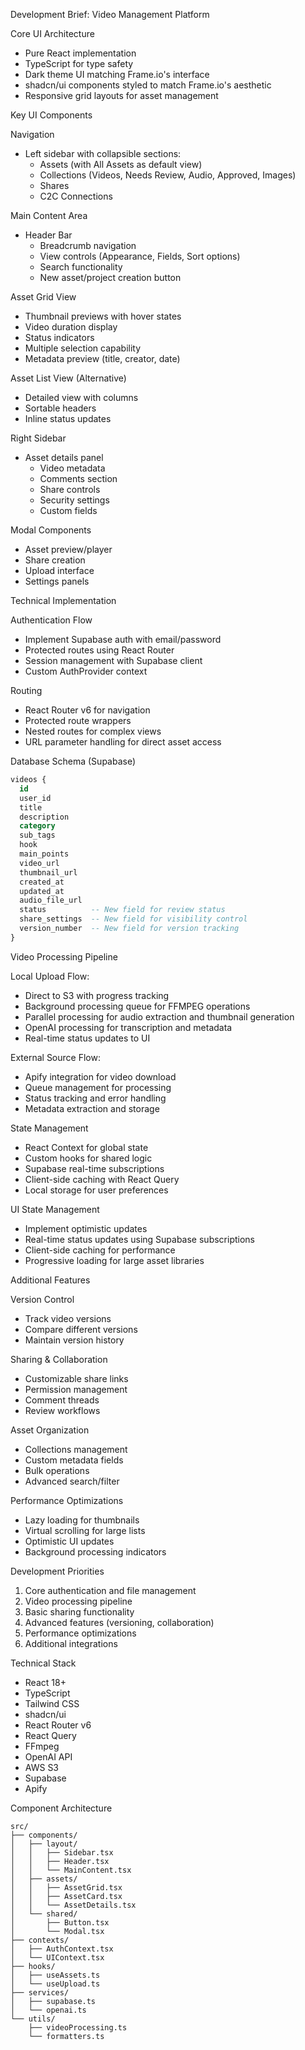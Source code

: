 Development Brief: Video Management Platform

Core UI Architecture
- Pure React implementation
- TypeScript for type safety
- Dark theme UI matching Frame.io's interface
- shadcn/ui components styled to match Frame.io's aesthetic
- Responsive grid layouts for asset management

Key UI Components

Navigation
- Left sidebar with collapsible sections:
  - Assets (with All Assets as default view)
  - Collections (Videos, Needs Review, Audio, Approved, Images)
  - Shares
  - C2C Connections

Main Content Area
- Header Bar
  - Breadcrumb navigation
  - View controls (Appearance, Fields, Sort options)
  - Search functionality
  - New asset/project creation button

Asset Grid View
- Thumbnail previews with hover states
- Video duration display
- Status indicators
- Multiple selection capability
- Metadata preview (title, creator, date)

Asset List View (Alternative)
- Detailed view with columns
- Sortable headers
- Inline status updates

Right Sidebar
- Asset details panel
  - Video metadata
  - Comments section
  - Share controls
  - Security settings
  - Custom fields

Modal Components
- Asset preview/player
- Share creation
- Upload interface
- Settings panels

Technical Implementation

Authentication Flow
- Implement Supabase auth with email/password
- Protected routes using React Router
- Session management with Supabase client
- Custom AuthProvider context

Routing
- React Router v6 for navigation
- Protected route wrappers
- Nested routes for complex views
- URL parameter handling for direct asset access

Database Schema (Supabase)
```sql
videos {
  id
  user_id
  title
  description
  category
  sub_tags
  hook
  main_points
  video_url
  thumbnail_url
  created_at
  updated_at
  audio_file_url
  status          -- New field for review status
  share_settings  -- New field for visibility control
  version_number  -- New field for version tracking
}
```

Video Processing Pipeline

Local Upload Flow:
- Direct to S3 with progress tracking
- Background processing queue for FFMPEG operations
- Parallel processing for audio extraction and thumbnail generation
- OpenAI processing for transcription and metadata
- Real-time status updates to UI

External Source Flow:
- Apify integration for video download
- Queue management for processing
- Status tracking and error handling
- Metadata extraction and storage

State Management
- React Context for global state
- Custom hooks for shared logic
- Supabase real-time subscriptions
- Client-side caching with React Query
- Local storage for user preferences

UI State Management
- Implement optimistic updates
- Real-time status updates using Supabase subscriptions
- Client-side caching for performance
- Progressive loading for large asset libraries

Additional Features

Version Control
- Track video versions
- Compare different versions
- Maintain version history

Sharing & Collaboration
- Customizable share links
- Permission management
- Comment threads
- Review workflows

Asset Organization
- Collections management
- Custom metadata fields
- Bulk operations
- Advanced search/filter

Performance Optimizations
- Lazy loading for thumbnails
- Virtual scrolling for large lists
- Optimistic UI updates
- Background processing indicators

Development Priorities
1. Core authentication and file management
2. Video processing pipeline
3. Basic sharing functionality
4. Advanced features (versioning, collaboration)
5. Performance optimizations
6. Additional integrations

Technical Stack
- React 18+
- TypeScript
- Tailwind CSS
- shadcn/ui
- React Router v6
- React Query
- FFmpeg
- OpenAI API
- AWS S3
- Supabase
- Apify

Component Architecture
```
src/
├── components/
│   ├── layout/
│   │   ├── Sidebar.tsx
│   │   ├── Header.tsx
│   │   └── MainContent.tsx
│   ├── assets/
│   │   ├── AssetGrid.tsx
│   │   ├── AssetCard.tsx
│   │   └── AssetDetails.tsx
│   └── shared/
│       ├── Button.tsx
│       └── Modal.tsx
├── contexts/
│   ├── AuthContext.tsx
│   └── UIContext.tsx
├── hooks/
│   ├── useAssets.ts
│   └── useUpload.ts
├── services/
│   ├── supabase.ts
│   └── openai.ts
└── utils/
    ├── videoProcessing.ts
    └── formatters.ts
```